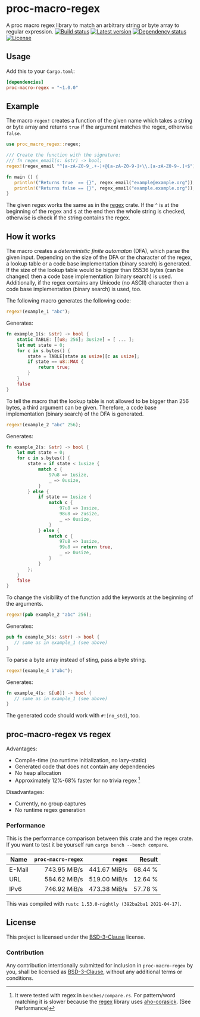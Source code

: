 # proc-macro-regex
A proc macro regex library to match an arbitrary string or byte array to regular expression.
[![Build status](https://github.com/LinkTed/proc-macro-regex/workflows/Continuous%20Integration/badge.svg)](https://github.com/LinkTed/proc-macro-regex/actions?query=workflow%3A%22Continuous+Integration%22)
[![Latest version](https://img.shields.io/crates/v/proc-macro-regex.svg)](https://crates.io/crates/proc-macro-regex)
[![Dependency status](https://deps.rs/repo/github/linkted/proc-macro-regex/status.svg)](https://deps.rs/repo/github/linkted/proc-macro-regex)
[![License](https://img.shields.io/crates/l/proc-macro-regex.svg)](https://opensource.org/licenses/BSD-3-Clause)

## Usage
Add this to your `Cargo.toml`:
```toml
[dependencies]
proc-macro-regex = "~1.0.0"
```

## Example
The macro `regex!` creates a function of the given name which takes a string or byte array and 
returns `true` if the argument matches the regex, otherwise `false`.
```rust
use proc_macro_regex::regex;

/// Create the function with the signature:
/// fn regex_email(s: &str) -> bool; 
regex!(regex_email "^[a-zA-Z0-9_.+-]+@[a-zA-Z0-9-]+\\.[a-zA-Z0-9-.]+$");

fn main () {
   println!("Returns true  == {}", regex_email("example@example.org"));
   println!("Returns false == {}", regex_email("example.example.org"));
}
```

The given regex works the same as in the [regex](https://crates.io/crates/regex) crate. If the `^` 
is at the beginning of the regex and `$` at the end then the whole string is checked, otherwise is 
check if the string contains the regex.

## How it works
The macro creates a *deterministic finite automaton* (DFA), which parse the given input. 
Depending on the size of the DFA or the character of the regex, a lookup table or a code base 
implementation (binary search) is generated. If the size of the lookup table would be bigger than 
65536 bytes (can be changed) then a code base implementation (binary search) is used. Additionally, 
if the regex contains any Unicode (no ASCII) character then a code base implementation 
(binary search) is used, too.

The following macro generates the following code:
```rust
regex!(example_1 "abc");
```
Generates:
```rust
fn example_1(s: &str) -> bool {
    static TABLE: [[u8; 256]; 3usize] = [ ... ];
    let mut state = 0;
    for c in s.bytes() {
        state = TABLE[state as usize][c as usize];
        if state == u8::MAX {
            return true;
        }
    }
    false
}
```


To tell the macro that the lookup table is not allowed to be bigger than 256 bytes, a third 
argument can be given. Therefore, a code base implementation (binary search) of the DFA is 
generated.
```rust
regex!(example_2 "abc" 256);
```
Generates:
```rust
fn example_2(s: &str) -> bool {
    let mut state = 0;
    for c in s.bytes() {
        state = if state < 1usize {
            match c {
                97u8 => 1usize,
                _ => 0usize,
            }
        } else {
            if state == 1usize {
                match c {
                    97u8 => 1usize,
                    98u8 => 2usize,
                    _ => 0usize,
                }
            } else {
                match c {
                    97u8 => 1usize,
                    99u8 => return true,
                    _ => 0usize,
                }
            }
        };
    }
    false
}
```


To change the visibility of the function add the keywords at the beginning of the arguments. 
```rust
regex!(pub example_2 "abc" 256);
```
Generates:
```rust
pub fn example_3(s: &str) -> bool {
   // same as in example_1 (see above)
}
```

To parse a byte array instead of sting, pass a byte string.
```rust
regex!(example_4 b"abc");
```
Generates:
```rust
fn example_4(s: &[u8]) -> bool {
   // same as in example_1 (see above)
}
```

The generated code should work with `#![no_std]`, too.

## proc-macro-regex vs regex
Advantages:
* Compile-time (no runtime initialization, no lazy-static)
* Generated code that does not contain any dependencies
* No heap allocation
* Approximately 12%-68% faster for no trivia regex [^1]

[^1]: It were tested with regex in `benches/compare.rs`. For pattern/word matching it is slower 
    because the [regex](https://crates.io/crates/regex) library uses 
    [aho-corasick](https://crates.io/crates/aho-corasick/). (See Performance)

Disadvantages:
* Currently, no group captures
* No runtime regex generation

### Performance
This is the performance comparison between this crate and the regex crate. If you want to test it 
be yourself run `cargo bench --bench compare`.

| Name   | `proc-macro-regex` |      `regex` |  Result |
|--------|--------------:|-------------:|--------:|
| E-Mail |  743.95 MiB/s | 441.67 MiB/s | 68.44 % |
| URL    |  584.62 MiB/s | 519.00 MiB/s | 12.64 % |
| IPv6   |  746.92 MiB/s | 473.38 MiB/s | 57.78 % |

This was compiled with `rustc 1.53.0-nightly (392ba2ba1 2021-04-17)`.

## License
This project is licensed under the [BSD-3-Clause](https://opensource.org/licenses/BSD-3-Clause) 
license.

### Contribution
Any contribution intentionally submitted for inclusion in `proc-macro-regex` by you, shall 
be licensed as [BSD-3-Clause](https://opensource.org/licenses/BSD-3-Clause), without any additional 
terms or conditions.
